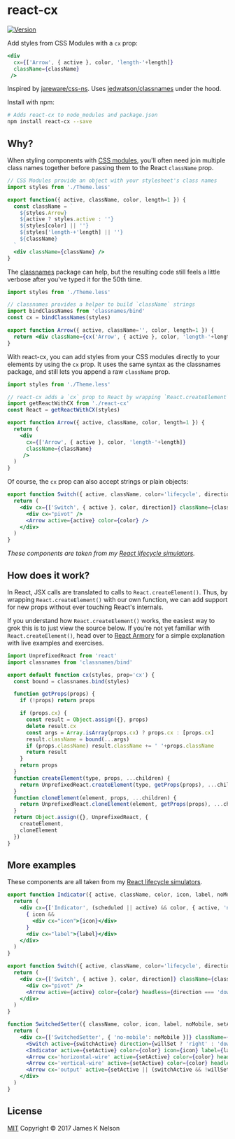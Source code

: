 react-cx
========

[![Version](http://img.shields.io/npm/v/react-cx.svg)](https://www.npmjs.org/package/react-cx)

Add styles from CSS Modules with a `cx` prop:

```jsx
<div
  cx={['Arrow', { active }, color, 'length-'+length]}
  className={className}
 />
```

Inspired by [jareware/css-ns](https://github.com/jareware/css-ns). Uses [jedwatson/classnames](https://github.com/JedWatson/classnames) under the hood.

Install with npm:

```sh
# Adds react-cx to node_modules and package.json
npm install react-cx --save
```


Why?
----

When styling components with [CSS modules](https://github.com/css-modules/css-modules), you'll often need join multiple class names together before passing them to the React `className` prop.

```jsx
// CSS Modules provide an object with your stylesheet's class names
import styles from './Theme.less'

export function({ active, className, color, length=1 }) {
  const className = `
    ${styles.Arrow}
    ${active ? styles.active : ''}
    ${styles[color] || ''}
    ${styles['length-+'length] || ''}
    ${className}
  `
  <div className={className} />
}
```

The [classnames](https://github.com/JedWatson/classnames) package can help, but the resulting code still feels a little verbose after you've typed it for the 50th time.

```jsx
import styles from './Theme.less'

// classnames provides a helper to build `className` strings
import bindClassNames from 'classnames/bind'
const cx = bindClassNames(styles)

export function Arrow({ active, className='', color, length=1 }) {
  return <div className={cx('Arrow', { active }, color, 'length-'+length)+' '+className} />
}
```

With react-cx, you can add styles from your CSS modules directly to your elements by using the `cx` prop. It uses the same syntax as the classnames package, and still lets you append a raw `className` prop.

```jsx
import styles from './Theme.less'

// react-cx adds a `cx` prop to React by wrapping `React.createElement`
import getReactWithCX from './react-cx'
const React = getReactWithCX(styles)

export function Arrow({ active, className, color, length=1 }) {
  return (
    <div
      cx={['Arrow', { active }, color, 'length-'+length]}
      className={className}
     />
  )
}
```

Of course, the `cx` prop can also accept strings or plain objects:

```jsx
export function Switch({ active, className, color='lifecycle', direction='down' }) {
  return (
    <div cx={['Switch', { active }, color, direction]} className={className}>
      <div cx="pivot" />
      <Arrow active={active} color={color} />
    </div>
  )
}
```

*These components are taken from my [React lifecycle simulators](https://reactarmory.com/guides/lifecycle-simulators).*


How does it work?
-----------------

In React, JSX calls are translated to calls to `React.createElement()`. Thus, by wrapping `React.createElement()` with our own function, we can add support for new props without ever touching React's internals.

If you understand how `React.createElement()` works, the easiest way to grok this is to just view the source below. If you're not yet familiar with `React.createElement()`, head over to [React Armory](https://reactarmory.com/guides/learn-react-by-itself/react-basics) for a simple explanation with live examples and exercises.

```js
import UnprefixedReact from 'react'
import classnames from 'classnames/bind'

export default function cx(styles, prop='cx') {
  const bound = classnames.bind(styles)

  function getProps(props) {
    if (!props) return props

    if (props.cx) {
      const result = Object.assign({}, props)
      delete result.cx
      const args = Array.isArray(props.cx) ? props.cx : [props.cx]
      result.className = bound(...args)
      if (props.className) result.className += ' '+props.className
      return result
    }
    return props
  }
  function createElement(type, props, ...children) {
    return UnprefixedReact.createElement(type, getProps(props), ...children)
  }
  function cloneElement(element, props, ...children) {
    return UnprefixedReact.cloneElement(element, getProps(props), ...children)
  }
  return Object.assign({}, UnprefixedReact, {
    createElement,
    cloneElement
  })
}
```


More examples
-------------

These components are all taken from my [React lifecycle simulators](https://reactarmory.com/guides/lifecycle-simulators).

```jsx
export function Indicator({ active, className, color, icon, label, noMobile, scheduled, style }) {
  return (
    <div cx={['Indicator', (scheduled || active) && color, { active, 'no-mobile': noMobile }]} className={className} style={style}>
      { icon &&
        <div cx="icon">{icon}</div>
      }
      <div cx="label">{label}</div>
    </div>
  )
}

export function Switch({ active, className, color='lifecycle', direction='down', style }) {
  return (
    <div cx={['Switch', { active }, color, direction]} className={className} style={style}>
      <div cx="pivot" />
      <Arrow active={active} color={color} headless={direction === 'down'} />
    </div>
  )
}

function SwitchedSetter({ className, color, icon, label, noMobile, setActive, style, switchActive, willSet }) {
  return (
    <div cx={['SwitchedSetter', { 'no-mobile': noMobile }]} className={className} style={style}>
      <Switch active={switchActive} direction={willSet ? 'right' : 'down' } />
      <Indicator active={setActive} color={color} icon={icon} label={label} scheduled={willSet} />
      <Arrow cx='horizontal-wire' active={setActive} color={color} headless length={4} />
      <Arrow cx='vertical-wire' active={setActive} color={color} headless />
      <Arrow cx='output' active={setActive || (switchActive && !willSet)} color={switchActive ? 'lifecycle' : color} />
    </div>
  )
}
```


License
-------

[MIT](/LICENSE) Copyright &copy; 2017 James K Nelson